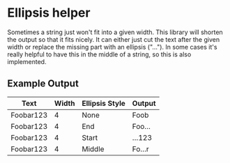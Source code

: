 # Ellipsis helper

Sometimes a string just won't fit into a given width. This library will shorten the output so that it fits
nicely. It can either just cut the text after the given width or replace the missing part with an ellipsis ("…"). In
some cases it's really helpful to have this in the middle of a string, so this is also implemented.

## Example Output

| Text         | Width        | Ellipsis Style | Output |
|--------------|--------------|----------------|--------|
| Foobar123    | 4            | None           | Foob   |
| Foobar123    | 4            | End            | Foo…   |
| Foobar123    | 4            | Start          | …123   |
| Foobar123    | 4            | Middle         | Fo…r   |
